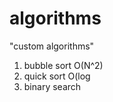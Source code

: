# algorithms
"custom algorithms"
1) bubble sort O(N^2) 
2) quick sort O(log          
3) binary search       
                 
            
   
     
     
  
 
    
   
    
  
   
  
 
